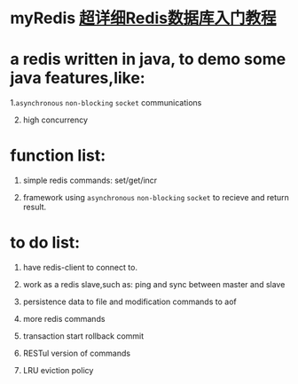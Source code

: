 # myRedis   **[超详细Redis数据库入门教程](https://www.cnblogs.com/joeblackzqq/p/6229387.html0)**


a redis written in java, to demo some java features,like:
====

1.`asynchronous` `non-blocking` `socket` communications

2. high concurrency


function list:
=====

1. simple redis commands: set/get/incr

2. framework using `asynchronous` `non-blocking` `socket` to recieve and return result.

to do list:
===

1. have redis-client to connect to.

2. work as a redis slave,such as: ping and sync between master and slave

3. persistence data to file and modification commands to aof 

4. more redis commands

5. transaction start rollback commit

6. RESTul version of commands

7. LRU eviction policy

